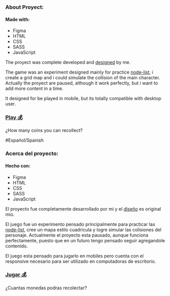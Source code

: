 
### About Proyect: 
#### Made with: 
* Figma
* HTML
* CSS 
* SASS
* JavaScript

The proyect was complete developed and [designed](https://www.figma.com/file/o7pLVdZ9dVltASz4y3D3e4/Coin-collector?node-id=0%3A1) by me.

The game was an experiment designed mainly for practice [node-list](https://developer.mozilla.org/es/docs/Web/API/NodeList), i create a grid map and i could simulate the collision of the main character. Actually the proyect are paused, although it work perfectly, but i want to add more content in a time.

It designed for be played in mobile, but its totally compatible with desktop user.

### [Play :moneybag:](https://julianpariss.github.io/WebGames/adventureGame)

¿How many coins you can recollect?

#Español/Spanish

### Acerca del proyecto: 
#### Hecho con: 
* Figma
* HTML
* CSS 
* SASS
* JavaScript

El proyecto fue completamente desarrollado por mi y el [diseño](https://www.figma.com/file/o7pLVdZ9dVltASz4y3D3e4/Coin-collector?node-id=0%3A1) es original mio.

El juego fue un experimento pensado principalmente para practicar las [node-list](https://developer.mozilla.org/es/docs/Web/API/NodeList), cree un mapa estilo cuadricula
y logre simular las colisiones del personaje. Actualmente el proyecto esta pausado, aunque funciona perfectamente, puesto que en un futuro tengo pensado seguir agregandole contenido.

El juego esta pensado para jugarlo en mobiles pero cuenta con el responsive necesario para ser utilizado en computadoras de escritorio.

### [Jugar :moneybag:](https://julianpariss.github.io/WebGames/adventureGame)

¿Cuantas monedas podras recolectar?

